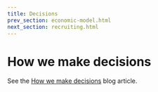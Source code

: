 ```yaml
---
title: Decisions
prev_section: economic-model.html
next_section: recruiting.html
---
```


How we make decisions
===
See the [How we make decisions](http://blog.crisp.se/2013/11/05/henrikkniberg/how-we-make-decisions) blog article.